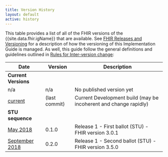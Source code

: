 ```yaml
---
title: Version History
layout: default
active: history
---
```

This table provides a list of all of the FHIR versions of the {{site.data.fhir.igName}} that are available. See [FHIR Releases and Versioning](http://build.fhir.org/versions.html#versions) for a description of how the versioning of this Implementation Guide is managed.  As well, this guide follow the general definitions and guidelines outlined in [Rules for Inter-version change](http://build.fhir.org/versions.html#change):

|Date|Version|Description|
|---|---|---|
|**Current Versions**|
|n/a|n/a|No published version yet|
|[current](http://build.fhir.org/ig/HL7/fhir-ips/index.html)|(last commit)|Current Development build (may be incoherent and change rapidly)|
|**STU sequence**|
|[May 2018](http://hl7.org/fhir/uv/ips/2018May/index.html)|0.1.0| Release 1 - First ballot (STU) - FHIR version 3.0.1|
|[September 2018](http://hl7.org/fhir/uv/ips/2018Sep/index.html)|0.2.0| Release 1 - Second ballot (STU) - FHIR version 3.5.0|
